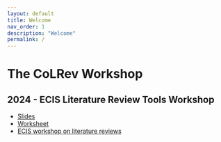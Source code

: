 ```yaml
---
layout: default
title: Welcome
nav_order: 1
description: "Welcome"
permalink: /
---
```


# The CoLRev Workshop


## 2024 - ECIS Literature Review Tools Workshop

- [Slides](output/2024-ECIS-slides.html)
- [Worksheet](https://github.com/CoLRev-Environment/colrev-template/blob/main/.devcontainer/setup.md)
- [ECIS workshop on literature reviews](https://blairw.github.io/ecis2024-litreviewtools-workshop/)